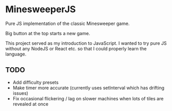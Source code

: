 # MinesweeperJS

Pure JS implementation of the classic Minesweeper game.

Big button at the top starts a new game.

This project served as my introduction to JavaScript.
I wanted to try pure JS without any NodeJS or React etc. so that I could properly learn the language.

## TODO

- Add difficulty presets
- Make timer more accurate (currently uses setInterval which has drifting issues)
- Fix occasional flickering / lag on slower machines when lots of tiles are revealed at once